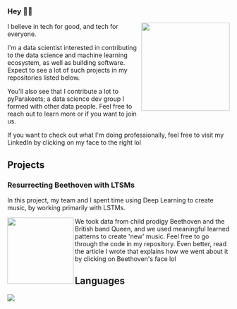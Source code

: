 <!-- [![Header](https://raw.githubusercontent.com/mawuliadjei/mawuliadjei/main/assets/memoji.jpeg "Header")](https://github.com/mawuliadjei/mawuliadjei)-->

### Hey ✌🏻

<p>
  <a href="https://www.linkedin.com/in/mawuliadjei/"><img width="200" align='right' src="https://media-exp1.licdn.com/dms/image/C5603AQH6EcXj5AfGxQ/profile-displayphoto-shrink_400_400/0?e=1608768000&v=beta&t=N41MawZ1enkobO99WGSzFxFTt_Kv9ozCPk-9MD-mSSs"></a>
</p>

I believe in tech for good, and tech for everyone.

I'm a data scientist interested in contributing to the data science and machine learning ecosystem, as well as building software. Expect to see a lot of such projects in my repositories listed below.

You'll also see that I contribute a lot to pyParakeets; a data science dev group I formed with other data people. Feel free to reach out to learn more or if you want to join us.

If you want to check out what I'm doing professionally, feel free to visit my LinkedIn by clicking on my face to the right lol


## Projects

### Resurrecting Beethoven with LTSMs
In this project, my team and I spent time using Deep Learning to create music, by working primarily with LSTMs.
<p>
  <a href="https://www.linkedin.com/pulse/we-resurrected-beethoven-data-science-heres-how-mawuli-adjei/"><img width="150" align='left' src="https://media-exp1.licdn.com/dms/image/C5112AQG8Cv-gpC23bA/article-cover_image-shrink_423_752/0?e=1608768000&v=beta&t=eioGrlUYgOuDWD3e1t3ePiSeYb8mfQyCOQPSM2sqlAA"></a>
</p>
We took data from child prodigy Beethoven and the British band Queen, and we used meaningful learned patterns to create 'new' music. Feel free to go through the code in my repository. Even better, read the article I wrote that explains how we went about it by clicking on Beethoven's face lol

## Languages

<img align="center" src="https://github-readme-stats.vercel.app/api/top-langs/?username=mawuliadjei&count_private=true" />



<!--
**mawuliadjei/mawuliadjei** is a ✨ _special_ ✨ repository because its `README.md` (this file) appears on your GitHub profile.

Here are some ideas to get you started:

- 🔭 I’m currently working on ...
- 🌱 I’m currently learning ...
- 👯 I’m looking to collaborate on ...
- 🤔 I’m looking for help with ...
- 💬 Ask me about ...
- 📫 How to reach me: ...
- 😄 Pronouns: ...
- ⚡ Fun fact: ...
-->
